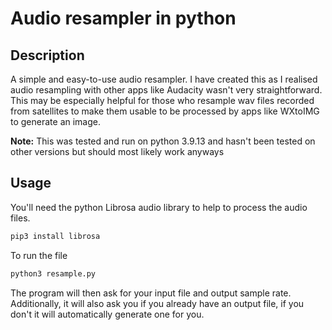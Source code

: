 # Audio resampler in python

## Description
A simple and easy-to-use audio resampler. I have created this as I realised audio resampling with other apps like Audacity wasn't very straightforward. This may be especially helpful for those who resample wav files recorded from satellites to make them usable to be processed by apps like WXtoIMG to generate an image.

**Note:** This was tested and run on python 3.9.13 and hasn't been tested on other versions but should most likely work anyways


## Usage

You'll need the python Librosa audio library to help to process the audio files.
```bash
pip3 install librosa
```

To run the file
```bash
python3 resample.py
```

The program will then ask for your input file and output sample rate. Additionally, it will also ask you if you already have an output file, if you don't it will automatically generate one for you.